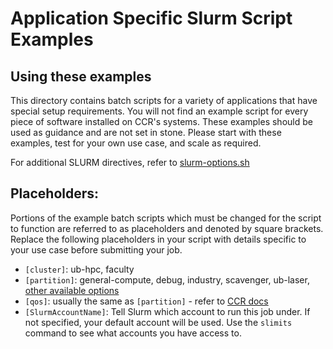 # Application Specific Slurm Script Examples

## Using these examples

This directory contains batch scripts for a variety of applications that have special setup requirements.  You will not find an example script for every piece of software installed on CCR's systems.  These examples should be used as guidance and are not set in stone.  Please start with these examples, test for your own use case, and scale as required.  

For additional SLURM directives, refer to [slurm-options.sh](../slurm-options.sh) 

## Placeholders:

Portions of the example batch scripts which must be changed for the script to function are referred to as placeholders and denoted by square brackets. Replace the following placeholders in your script with details specific to your use case before submitting your job.

- `[cluster]`: ub-hpc, faculty
- `[partition]`: general-compute, debug, industry, scavenger, ub-laser, [other available options](https://docs.ccr.buffalo.edu/en/latest/hpc/clusters/#ub-hpc-compute-cluster)
- `[qos]`: usually the same as `[partition]` - refer to [CCR docs](https://docs.ccr.buffalo.edu/en/latest/hpc/jobs/#slurm-directives-partitions-qos)
- `[SlurmAccountName]`: Tell Slurm which account to run this job under. If not specified, your default account will be used. Use the `slimits` command to see what accounts you have access to.


